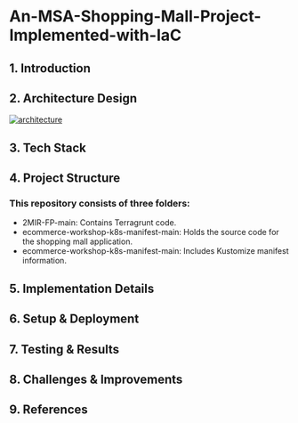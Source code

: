 # An-MSA-Shopping-Mall-Project-Implemented-with-IaC
## 1. Introduction


## 2. Architecture Design
[![architecture](https://github.com/user-attachments/assets/34796c22-80f6-4b0c-ac96-ae21defe5339)]()


## 3. Tech Stack

## 4. Project Structure
### This repository consists of three folders:

- 2MIR-FP-main: Contains Terragrunt code.
- ecommerce-workshop-k8s-manifest-main: Holds the source code for the shopping mall application.
- ecommerce-workshop-k8s-manifest-main: Includes Kustomize manifest information.

## 5. Implementation Details

## 6. Setup & Deployment

## 7. Testing & Results

## 8. Challenges & Improvements

## 9. References
